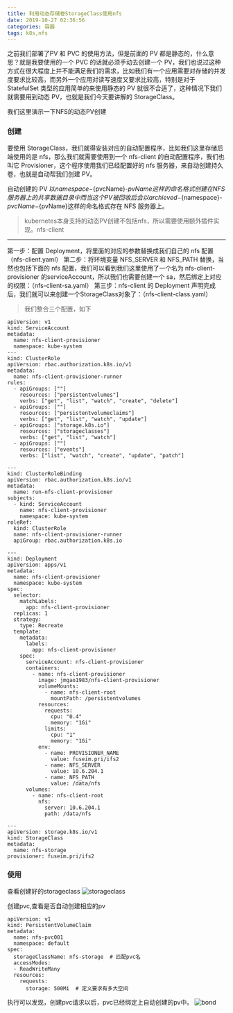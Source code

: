 ```yaml
---
title: 利用动态存储卷StorageClass使用nfs
date: 2019-10-27 02:36:56
categories: 容器
tags: k8s,nfs
---
```


之前我们部署了PV 和 PVC 的使用方法，但是前面的 PV 都是静态的，什么意思？就是我要使用的一个 PVC 的话就必须手动去创建一个 PV，我们也说过这种方式在很大程度上并不能满足我们的需求，比如我们有一个应用需要对存储的并发度要求比较高，而另外一个应用对读写速度又要求比较高，特别是对于 StatefulSet 类型的应用简单的来使用静态的 PV 就很不合适了，这种情况下我们就需要用到动态 PV，也就是我们今天要讲解的 StorageClass。

我们这里演示一下NFS的动态PV创建

### 创建

要使用 StorageClass，我们就得安装对应的自动配置程序，比如我们这里存储后端使用的是 nfs，那么我们就需要使用到一个 nfs-client 的自动配置程序，我们也叫它 Provisioner，这个程序使用我们已经配置好的 nfs 服务器，来自动创建持久卷，也就是自动帮我们创建 PV。

自动创建的 PV 以${namespace}-${pvcName}-${pvName}这样的命名格式创建在 NFS 服务器上的共享数据目录中
而当这个 PV 被回收后会以archieved-${namespace}-${pvcName}-${pvName}这样的命名格式存在 NFS 服务器上。

> kubernetes本身支持的动态PV创建不包括nfs，所以需要使用额外插件实现。nfs-client

--- 

第一步：配置 Deployment，将里面的对应的参数替换成我们自己的 nfs 配置（nfs-client.yaml）
第二步：将环境变量 NFS_SERVER 和 NFS_PATH 替换，当然也包括下面的 nfs 配置，我们可以看到我们这里使用了一个名为 nfs-client-provisioner 的serviceAccount，所以我们也需要创建一个 sa，然后绑定上对应的权限：（nfs-client-sa.yaml）
第三步：nfs-client 的 Deployment 声明完成后，我们就可以来创建一个StorageClass对象了：（nfs-client-class.yaml）

> 我们整合三个配置，如下

```
apiVersion: v1
kind: ServiceAccount
metadata:
  name: nfs-client-provisioner
  namespace: kube-system
---
kind: ClusterRole
apiVersion: rbac.authorization.k8s.io/v1
metadata:
  name: nfs-client-provisioner-runner
rules:
  - apiGroups: [""]
    resources: ["persistentvolumes"]
    verbs: ["get", "list", "watch", "create", "delete"]
  - apiGroups: [""]
    resources: ["persistentvolumeclaims"]
    verbs: ["get", "list", "watch", "update"]
  - apiGroups: ["storage.k8s.io"]
    resources: ["storageclasses"]
    verbs: ["get", "list", "watch"]
  - apiGroups: [""]
    resources: ["events"]
    verbs: ["list", "watch", "create", "update", "patch"]

---
kind: ClusterRoleBinding
apiVersion: rbac.authorization.k8s.io/v1
metadata:
  name: run-nfs-client-provisioner
subjects:
  - kind: ServiceAccount
    name: nfs-client-provisioner
    namespace: kube-system
roleRef:
  kind: ClusterRole
  name: nfs-client-provisioner-runner
  apiGroup: rbac.authorization.k8s.io

---
kind: Deployment
apiVersion: apps/v1
metadata:
  name: nfs-client-provisioner
  namespace: kube-system
spec:
  selector:
    matchLabels:
      app: nfs-client-provisioner
  replicas: 1
  strategy:
    type: Recreate
  template:
    metadata:
      labels:
        app: nfs-client-provisioner
    spec:
      serviceAccount: nfs-client-provisioner
      containers:
        - name: nfs-client-provisioner
          image: jmgao1983/nfs-client-provisioner
          volumeMounts:
            - name: nfs-client-root
              mountPath: /persistentvolumes
          resources:
            requests:
              cpu: "0.4"
              memory: "1Gi"
            limits:
              cpu: "1"
              memory: "1Gi"
          env:
            - name: PROVISIONER_NAME
              value: fuseim.pri/ifs2
            - name: NFS_SERVER
              value: 10.6.204.1
            - name: NFS_PATH
              value: /data/nfs
      volumes:
        - name: nfs-client-root
          nfs:
            server: 10.6.204.1
            path: /data/nfs

---
apiVersion: storage.k8s.io/v1
kind: StorageClass
metadata:
  name: nfs-storage
provisioner: fuseim.pri/ifs2
```

### 使用
查看创建好的storageclass
![storageclass](https://tva1.sinaimg.cn/large/006tNbRwgy1ga9zbr3jiwj30ls050js9.jpg)

创建pvc,查看是否自动创建相应的pv
```
apiVersion: v1
kind: PersistentVolumeClaim
metadata:
  name: nfs-pvc001
  namespace: default
spec:
  storageClassName: nfs-storage  # 匹配pvc名
  accessModes:  
  - ReadWriteMany
  resources: 
    requests:
      storage: 500Mi  # 定义要求有多大空间
```

执行可以发现，创建pvc请求以后，pvc已经绑定上自动创建的pv中。
![bond](https://tva1.sinaimg.cn/large/006tNbRwgy1ga9zf0kl7aj31yw0deqjn.jpg)